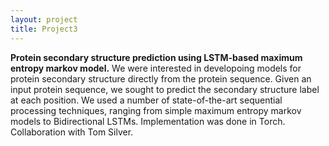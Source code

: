```yaml
---
layout: project
title: Project3
---
```

**Protein secondary structure prediction using LSTM-based maximum entropy markov model.**
	We were interested in developoing models for protein secondary structure directly from the protein sequence. Given an input protein sequence, we sought to predict the secondary structure label at each position. We used a number of state-of-the-art sequential processing techniques, ranging from simple maximum entropy markov models to Bidirectional LSTMs. Implementation was done in Torch. Collaboration with Tom Silver.